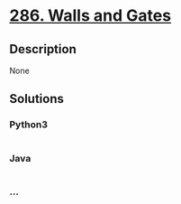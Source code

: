 # [286. Walls and Gates](https://leetcode.com/problems/walls-and-gates)

## Description
None


## Solutions


### Python3

```python

```

### Java

```java

```

### ...
```

```
